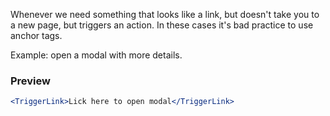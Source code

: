 Whenever we need something that looks like a link, but doesn't take you to a new page, but triggers an action. In these cases it's bad practice to use anchor tags.

Example: open a modal with more details.

### Preview

```jsx noeditor
<TriggerLink>Lick here to open modal</TriggerLink>
```
